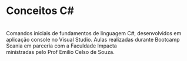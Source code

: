<h1>Conceitos C#</h1><br>
Comandos iniciais de fundamentos de linguagem C#, desenvolvidos em <br>
aplicação console no Visual Studio.
Aulas realizadas durante Bootcamp Scania em parceria com a Faculdade Impacta<br>
ministradas pelo Prof Emilio Celso de Souza.
